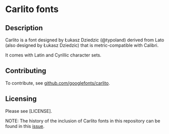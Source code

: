 # Carlito fonts

## Description

Carlito is a font designed by Łukasz Dziedzic (@typoland) derived
from Lato (also designed by Łukasz Dziedzic) that is metric-compatible
with Calibri.

It comes with Latin and Cyrillic character sets.

## Contributing

To contribute, see [github.com/googlefonts/carlito](https://github.com/googlefonts/carlito).

## Licensing

Please see [LICENSE].

NOTE: The history of the inclusion of Carlito fonts in this repository can be
found in this
[issue](https://github.com/google/fonts/issues/1441#issuecomment-754068542).

